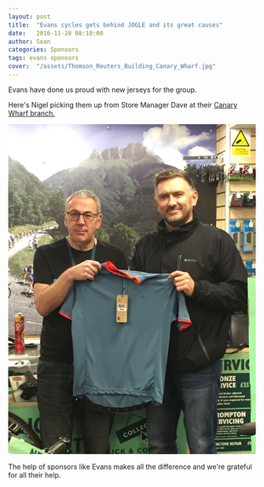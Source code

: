 ```yaml
---
layout: post
title:  "Evans cycles gets behind JOGLE and its great causes"
date:   2016-11-28 08:10:00
author: Sean
categories: Sponsors
tags: evans sponsors
cover:  "/assets/Thomson_Reuters_Building_Canary_Wharf.jpg"
---
```


Evans have done us proud with new jerseys for the group.

Here's Nigel picking them up from Store Manager Dave at their [Canary
Wharf branch.](https://www.evanscycles.com/store/canarywharf)

<img src="/assets/EvansSponsorshipJersey.jpeg"
alt="Dave presenting Nigel with the groups sponsored jerseys" />

The help of sponsors like Evans makes all the difference and we're
grateful for all their help.
